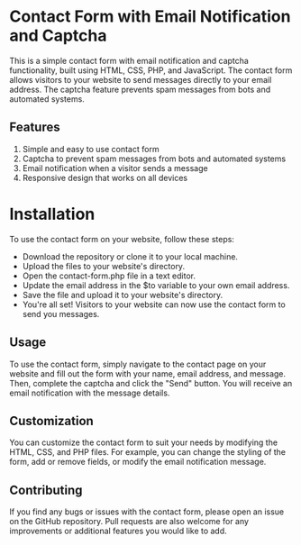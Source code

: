 # Contact Form with Email Notification and Captcha

  This is a simple contact form with email notification and captcha functionality, built using HTML, CSS, PHP, and JavaScript. The contact form allows visitors to your website to send messages directly to your email address. The captcha feature prevents spam messages from bots and automated systems.

## Features

1. Simple and easy to use contact form
2. Captcha to prevent spam messages from bots and automated systems
3. Email notification when a visitor sends a message
4. Responsive design that works on all devices

# Installation

To use the contact form on your website, follow these steps:

* Download the repository or clone it to your local machine.
* Upload the files to your website's directory.
* Open the contact-form.php file in a text editor.
* Update the email address in the $to variable to your own email address.
* Save the file and upload it to your website's directory.
* You're all set! Visitors to your website can now use the contact form to send you messages.

## Usage

To use the contact form, simply navigate to the contact page on your website and fill out the form with your name, email address, and message. Then, complete the captcha and click the "Send" button. You will receive an email notification with the message details.

## Customization

You can customize the contact form to suit your needs by modifying the HTML, CSS, and PHP files. For example, you can change the styling of the form, add or remove fields, or modify the email notification message.

## Contributing

If you find any bugs or issues with the contact form, please open an issue on the GitHub repository. Pull requests are also welcome for any improvements or additional features you would like to add.


